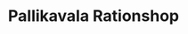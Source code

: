 ---
title: "Pallikavala Rationshop"
url: /pathinaramkandam/pallikavala-rationshop/
shop: Lebensmittel
---